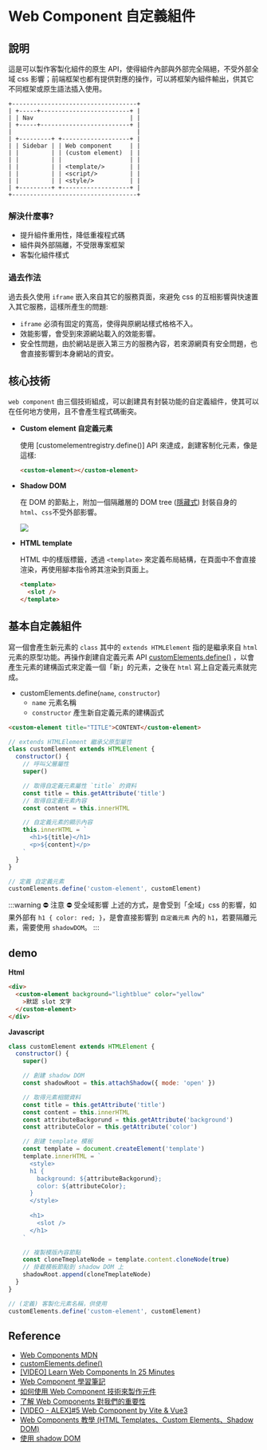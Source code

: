 # Web Component 自定義組件

## 說明

這是可以製作客製化組件的原生 API，使得組件內部與外部完全隔絕，不受外部全域 css 影響；前端框架也都有提供對應的操作，可以將框架內組件輸出，供其它不同框架或原生語法插入使用。

```text
+-----------------------------------+
| +-----+-------------------------+ |
| | Nav                           | |
| +-----+-------------------------+ |
|                                   |
| +---------+ +-------------------+ |
| | Sidebar | | Web component     | |
| |         | | (custom element)  | |
| |         | |                   | |
| |         | | <template/>       | |
| |         | | <script/>         | |
| |         | | <style/>          | |
| +---------+ +-------------------+ |
+-----------------------------------+
```

### 解決什麼事?

- 提升組件重用性，降低重複程式碼
- 組件與外部隔離，不受限專案框架
- 客製化組件樣式

### 過去作法

過去長久使用 `iframe` 嵌入來自其它的服務頁面，來避免 css 的互相影響與快速置入其它服務，這樣所產生的問題:

- `iframe` 必須有固定的寬高，使得與原網站樣式格格不入。
- 效能影響，會受到來源網站載入的效能影響。
- 安全性問題，由於網站是嵌入第三方的服務內容，若來源網頁有安全問題，也會直接影響到本身網站的資安。

## 核心技術

`web component` 由三個技術組成，可以創建具有封裝功能的自定義組件，使其可以在任何地方使用，且不會產生程式碼衝突。

- **Custom element 自定義元素**

  使用 [customelementregistry.define()] API 來達成，創建客制化元素，像是這樣:

  ```html
  <custom-element></custom-element>
  ```

- **Shadow DOM**

  在 DOM 的節點上，附加一個隔離層的 DOM tree ([隱藏式](https://developer.mozilla.org/zh-CN/docs/Web/Web_Components/Using_shadow_DOM)) 封裝自身的 `html`、`css`不受外部影響。

  ![](/Javascript/img/shadowdom.svg)

- **HTML template**

  HTML 中的樣版標籤，透過 `<template>` 來定義布局結構，在頁面中不會直接渲染，再使用腳本指令將其渲染到頁面上。

  ```html
  <template>
    <slot />
  </template>
  ```

## 基本自定義組件

寫一個會產生新元素的 `class` 其中的 `extends HTMLElement` 指的是繼承來自 `html` 元素的原型功能。再操作創建自定義元素 API [customElements.define()] ，以會產生元素的建構函式來定義一個「新」的元素，之後在 `html` 寫上自定義元素就完成。

- customElements.define(`name`, `constructor`)
  - `name` 元素名稱
  - `constructor` 產生新自定義元素的建構函式

```html
<custom-element title="TITLE">CONTENT</custom-element>
```

```js
// extends HTMLElement 繼承父原型屬性
class customElement extends HTMLElement {
  constructor() {
    // 呼叫父層屬性
    super()

    // 取得自定義元素屬性 `title` 的資料
    const title = this.getAttribute('title')
    // 取得自定義元素內容
    const content = this.innerHTML

    // 自定義元素的顯示內容
    this.innerHTML = `
      <h1>${title}</h1>
      <p>${content}</p>
    `
  }
}

// 定義 自定義元素
customElements.define('custom-element', customElement)
```

:::warning ⛔ 注意 ⛔ 受全域影響
上述的方式，是會受到「全域」css 的影響，如果外部有 `h1 { color: red; }`，是會直接影響到 `自定義元素` 內的 `h1`，若要隔離元素，需要使用 `shadowDOM`。
:::

## demo

**Html**

```html
<div>
  <custom-element background="lightblue" color="yellow"
    >默認 slot 文字
  </custom-element>
</div>
```

**Javascript**

```js
class customElement extends HTMLElement {
  constructor() {
    super()

    // 創建 shadow DOM
    const shadowRoot = this.attachShadow({ mode: 'open' })

    // 取得元素相關資料
    const title = this.getAttribute('title')
    const content = this.innerHTML
    const attributeBackgorund = this.getAttribute('background')
    const attributeColor = this.getAttribute('color')

    // 創建 template 模板
    const template = document.createElement('template')
    template.innerHTML = `
      <style>
      h1 {
        background: ${attributeBackgorund};
        color: ${attributeColor};
      }
      </style>
    
      <h1>
        <slot />
      </h1>
    `

    // 複製模版內容節點
    const cloneTmeplateNode = template.content.cloneNode(true)
    // 掛截模板節點到 shadow DOM 上
    shadowRoot.append(cloneTmeplateNode)
  }
}

// (定義) 客製化元素名稱，供使用
customElements.define('custom-element', customElement)
```

## Reference

[customelements.define()]: https://developer.mozilla.org/en-US/docs/Web/API/CustomElementRegistry/define

- [Web Components MDN](https://developer.mozilla.org/en-US/docs/Web/Web_Components)
- [customElements.define()]
- [[VIDEO] Learn Web Components In 25 Minutes](https://www.youtube.com/watch?v=2I7uX8m0Ta0)
- [Web Component 學習筆記](https://johnnywang1994.github.io/book/articles/js/web-component.html)
- [如何使用 Web Component 技術來製作元件](https://blog.errorbaker.tw/posts/xiang/build-webcomponent-element/)
- [了解 Web Components 對我們的重要性](https://the-allstars.com/blog/website-information/what-is-web-components-why-is-it-so-important.html)
- [[VIDEO - ALEX]#5 Web Component by Vite & Vue3](https://www.youtube.com/watch?v=pN7fC2vb1Ig)
- [Web Components 教學 (HTML Templates、Custom Elements、Shadow DOM)](https://www.youtube.com/watch?v=spB9e__IPMw)
- [使用 shadow DOM](https://developer.mozilla.org/zh-CN/docs/Web/Web_Components/Using_shadow_DOM)
